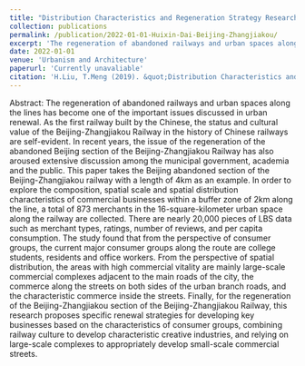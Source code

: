 ```yaml
---
title: "Distribution Characteristics and Regeneration Strategy Research of Commercial Property of Abandoned Railway Based on Network Data"
collection: publications
permalink: /publication/2022-01-01-Huixin-Dai-Beijing-Zhangjiakou/
excerpt: 'The regeneration of abandoned railways and urban spaces along the lines has become one of the important issues discussed in urban renewal. As the first railway built by the Chinese, the status and cultural value of the Beijing-Zhangjiakou Railway in the history of Chinese railways are self-evident. In recent years, the issue of the regeneration of the abandoned Beijing section of the Beijing-Zhangjiakou Railway has also aroused extensive discussion among the municipal government, academia and the public.'
date: 2022-01-01
venue: 'Urbanism and Architecture'
paperurl: 'Currently unavaliable'
citation: 'H.Liu, T.Meng (2019). &quot;Distribution Characteristics and Regeneration Strategy Research of Commercial Property of Abandoned Railway Based on Network Data.&quot; Urbanism and Architecture. (29).'
---
```


Abstract: The regeneration of abandoned railways and urban spaces along the lines has become one of the important issues discussed in urban renewal. As the first railway built by the Chinese, the status and cultural value of the Beijing-Zhangjiakou Railway in the history of Chinese railways are self-evident. In recent years, the issue of the regeneration of the abandoned Beijing section of the Beijing-Zhangjiakou Railway has also aroused extensive discussion among the municipal government, academia and the public.
This paper takes the Beijing abandoned section of the Beijing-Zhangjiakou railway with a length of 4km as an example. In order to explore the composition, spatial scale and spatial distribution characteristics of commercial businesses within a buffer zone of 2km along the line, a total of 873 merchants in the 16-square-kilometer urban space along the railway are collected. There are nearly 20,000 pieces of LBS data such as merchant types, ratings, number of reviews, and per capita consumption.
The study found that from the perspective of consumer groups, the current major consumer groups along the route are college students, residents and office workers. From the perspective of spatial distribution, the areas with high commercial vitality are mainly large-scale commercial complexes adjacent to the main roads of the city, the commerce along the streets on both sides of the urban branch roads, and the characteristic commerce inside the streets. Finally, for the regeneration of the Beijing-Zhangjiakou section of the Beijing-Zhangjiakou Railway, this research proposes specific renewal strategies for developing key businesses based on the characteristics of consumer groups, combining railway culture to develop characteristic creative industries, and relying on large-scale complexes to appropriately develop small-scale commercial streets.
